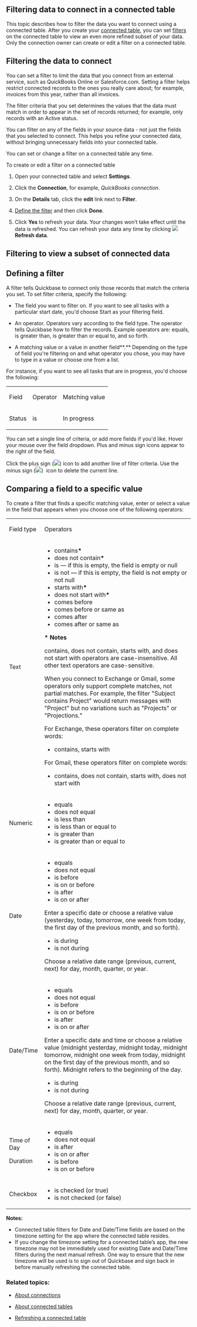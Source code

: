 ## Filtering data to connect in a connected table

This topic describes how to filter the data you want to connect using a connected table. After you create your [connected table](https://helpv2.quickbase.com/hc/en-us/articles/4570308461716-About-Connected-Tables-), you can set [filters](https://helpv2.quickbase.com/hc/en-us/articles/4570137000980-Filter-Records-) on the connected table to view an even more refined subset of your data. Only the connection owner can create or edit a filter on a connected table.

## Filtering the data to connect

You can set a filter to limit the data that you connect from an external service, such as QuickBooks Online or Salesforce.com. Setting a filter helps restrict connected records to the ones you really care about; for example, invoices from this year, rather than all invoices.

The filter criteria that you set determines the values that the data must match in order to appear in the set of records returned; for example, only records with an Active status.

You can filter on any of the fields in your source data - not just the fields that you selected to connect. This helps you refine your connected data, without bringing unnecessary fields into your connected table.

You can set or change a filter on a connected table any time.

To create or edit a filter on a connected table

1.  Open your connected table and select **Settings**.
    
2.  Click the **Connection**, for example, _QuickBooks connection_.
    
3.  On the **Details** tab, click the **edit** link next to **Filter**.
    
4.  [Define the filter](https://helpv2.quickbase.com/hc/en-us/articles/4570365360148-Filtering-data-to-connect-in-a-connected-table#Define_a_filter) and then click **Done**.
    
5.  Click **Yes** to refresh your data. Your changes won’t take effect until the data is refreshed. You can refresh your data any time by clicking ![](https://helpv2.quickbase.com/hc/article_attachments/4572811842196/refresh_data.png)**Refresh data**.
    

## Filtering to view a subset of connected data

## Defining a filter

A filter tells Quickbase to connect only those records that match the criteria you set. To set filter criteria, specify the following:

-   The field you want to filter on. If you want to see all tasks with a particular start date, you'd choose Start as your filtering field.
    
-   An operator. Operators vary according to the field type. The operator tells Quickbase how to filter the records. Example operators are: equals, is greater than, is greater than or equal to, and so forth.
    
-   A matching value or a value in another field**.** Depending on the type of field you're filtering on and what operator you chose, you may have to type in a value or choose one from a list.
    

For instance, if you want to see all tasks that are in progress, you'd choose the following:

<table><tbody><tr><td><p>Field</p></td><td><p>Operator</p></td><td><p>Matching value</p></td></tr><tr><td><p>Status</p></td><td><p>is</p></td><td><p>In progress</p></td></tr></tbody></table>

You can set a single line of criteria, or add more fields if you'd like. Hover your mouse over the field dropdown. Plus and minus sign icons appear to the right of the field.

Click the plus sign (![](https://helpv2.quickbase.com/hc/article_attachments/4572793303316/plusicon.png)) icon to add another line of filter criteria. Use the minus sign (![](https://helpv2.quickbase.com/hc/article_attachments/4572793320468/minusicon.png))  icon to delete the current line.

## Comparing a field to a specific value

To create a filter that finds a specific matching value, enter or select a value in the field that appears when you choose one of the following operators:

<table><tbody><tr><td><p>Field type</p></td><td><p>Operators</p></td></tr><tr><td><p>Text</p></td><td><ul><li>contains<strong>*</strong></li><li>does not contain<strong>*</strong></li><li>is — if this is empty, the field is empty or null</li><li>is not — if this is empty, the field is not empty or not null</li><li>starts with<strong>*</strong></li><li>does not start with<strong>*</strong></li><li>comes before</li><li>comes before or same as</li><li>comes after</li><li>comes after or same as</li></ul><p><strong>* Notes</strong></p><p>contains, does not contain, starts with, and does not start with operators are case-insensitive. All other text operators are case-sensitive.</p><p>When you connect to Exchange or Gmail, some operators only support complete matches, not partial matches. For example, the filter "Subject contains Project" would return messages with "Project" but no variations such as "Projects" or "Projections."</p><p>For Exchange, these operators filter on complete words:</p><ul><li>contains, starts with</li></ul><p>For Gmail, these operators filter on complete words:</p><ul><li>contains, does not contain, starts with, does not start with</li></ul></td></tr><tr><td><p>Numeric</p></td><td><ul><li>equals</li><li>does not equal</li><li>is less than</li><li>is less than or equal to</li><li>is greater than</li><li>is greater than or equal to</li></ul></td></tr><tr><td><p>Date</p></td><td><ul><li>equals</li><li>does not equal</li><li>is before</li><li>is on or before</li><li>is after</li><li>is on or after</li></ul><p>Enter a specific date or choose a relative value (yesterday, today, tomorrow, one week from today, the first day of the previous month, and so forth).</p><ul><li>is during</li><li>is not during</li></ul><p>Choose a relative date range (previous, current, next) for day, month, quarter, or year.</p></td></tr><tr><td><p>Date/Time</p></td><td><ul><li>equals</li><li>does not equal</li><li>is before</li><li>is on or before</li><li>is after</li><li>is on or after</li></ul><p>Enter a specific date and time or choose a relative value (midnight yesterday, midnight today, midnight tomorrow, midnight one week from today, midnight on the first day of the previous month, and so forth). Midnight refers to the beginning of the day.</p><ul><li>is during</li><li>is not during</li></ul><p>Choose a relative date range (previous, current, next) for day, month, quarter, or year.</p></td></tr><tr><td><p>Time of Day</p><p>Duration</p></td><td><ul><li>equals</li><li>does not equal</li><li>is after</li><li>is on or after</li><li>is before</li><li>is on or before</li></ul></td></tr><tr><td><p>Checkbox</p></td><td><ul><li>is checked (or true)</li><li>is not checked (or false)</li></ul></td></tr></tbody></table>

**Notes:**

-   Connected table filters for Date and Date/Time fields are based on the timezone setting for the app where the connected table resides.
-   If you change the timezone setting for a connected table’s app, the new timezone may not be immediately used for existing Date and Date/Time filters during the next manual refresh. One way to ensure that the new timezone will be used is to sign out of Quickbase and sign back in before manually refreshing the connected table.

### Related topics:

-   [About connections](https://helpv2.quickbase.com/hc/en-us/articles/4570366771476-About-connections-)
    
-   [About connected tables](https://helpv2.quickbase.com/hc/en-us/articles/4570308461716-About-Connected-Tables-)
    
-   [Refreshing a connected table](https://helpv2.quickbase.com/hc/en-us/articles/4570263852436-Refreshing-a-connected-table-)